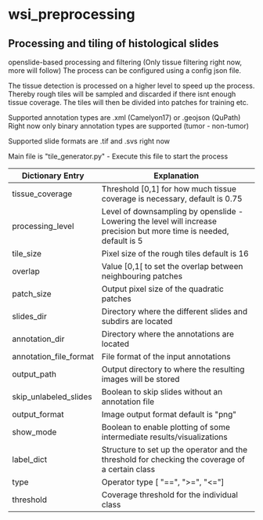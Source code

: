# wsi_preprocessing

## Processing and tiling of histological slides

openslide-based processing and filtering (Only tissue filtering right now, more will follow) 
The process can be configured using a config json file.

The tissue detection is processed on a higher level to speed up the process. Thereby rough tiles will be sampled and discarded if there isnt enough tissue coverage. The tiles will then be divided into patches for training etc.

Supported annotation types are .xml (Camelyon17) or .geojson (QuPath)
Right now only binary annotation types are supported (tumor - non-tumor)

Supported slide formats are .tif and .svs right now

Main file is "tile_generator.py" - Execute this file to start the process

| Dictionary Entry | Explanation |
| ----------- | ----------- |
| tissue_coverage | Threshold [0,1] for how much tissue coverage is necessary, default is 0.75|
| processing_level | Level of downsampling by openslide - Lowering the level will increase precision but more time is needed, default is 5| 
| tile_size |Pixel size of the rough tiles default is 16|
| overlap | Value [0,1[ to set the overlap between neighbouring patches | 
| patch_size | Output pixel size of the quadratic patches |
| slides_dir | Directory where the different slides and subdirs are located  | 
| annotation_dir | Directory where the annotations are located |
| annotation_file_format | File format of the input annotations | 
| output_path | Output directory to where the resulting images will be stored |
| skip_unlabeled_slides | Boolean to skip slides without an annotation file | 
| output_format | Image output format default is "png" |
| show_mode | Boolean to enable plotting of some intermediate results/visualizations | 
| label_dict |  Structure to set up the operator and the threshold for checking the coverage of a certain class|
| type | Operator type [ "==", ">=", "<="]| 
| threshold | Coverage threshold for the individual class |
